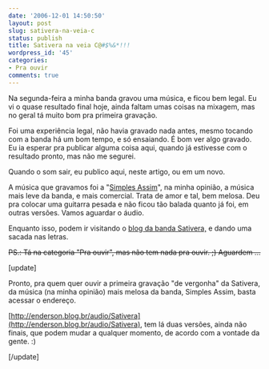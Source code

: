 ```yaml
---
date: '2006-12-01 14:50:50'
layout: post
slug: sativera-na-veia-c
status: publish
title: Sativera na veia C@#$%&*!!!
wordpress_id: '45'
categories:
- Pra ouvir
comments: true
---
```


Na segunda-feira a minha banda gravou uma música, e ficou bem legal. Eu vi o quase resultado final hoje, ainda faltam umas coisas na mixagem, mas no geral tá muito bom pra primeira gravação.




Foi uma experiência legal, não havia gravado nada antes, mesmo tocando com a banda há um bom tempo, e só ensaiando. É bom ver algo gravado. Eu ia esperar pra publicar alguma coisa aqui, quando já estivesse com o resultado pronto, mas não me segurei.




Quando o som sair, eu publico aqui, neste artigo, ou em um novo.




A música que gravamos foi a "[Simples Assim](http://sativera.blogspot.com/2006/09/simples-assim.html)", na minha opinião, a música mais leve da banda, e mais comercial. Trata de amor e tal, bem melosa. Deu pra colocar uma guitarra pesada e não ficou tão balada quanto já foi, em outras versões. Vamos aguardar o áudio.




Enquanto isso, podem ir visitando o [blog da banda Sativera,](http://sativera.blogspot.com) e dando uma sacada nas letras.




<strike>PS.: Tá na categoria "Pra ouvir", mas não tem nada pra ouvir. ;) Aguardem ...</strike>




[update]




Pronto, pra quem quer ouvir a primeira gravação "de vergonha" da Sativera, da música (na minha opinião) mais melosa da banda, Simples Assim, basta acessar o endereço.




[http://enderson.blog.br/audio/Sativera](http://enderson.blog.br/audio/Sativera), tem lá duas versões, ainda não finais, que podem mudar a qualquer momento, de acordo com a vontade da gente. :)




[/update]




